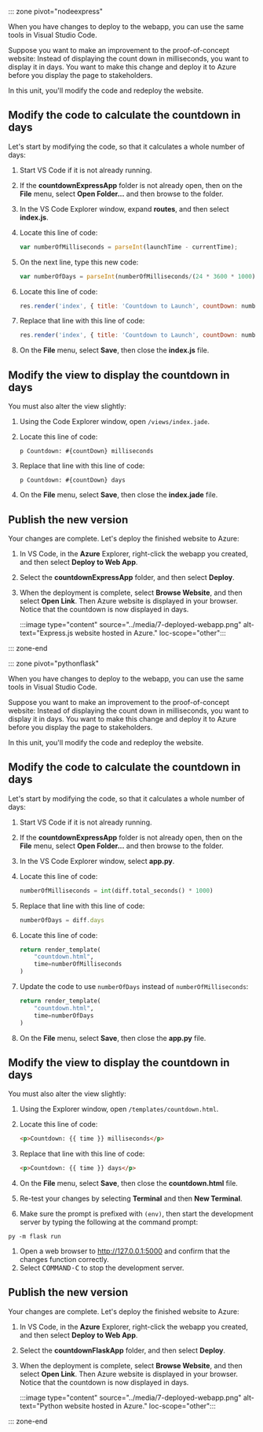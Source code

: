 ::: zone pivot="nodeexpress"

When you have changes to deploy to the webapp, you can use the same tools in Visual Studio Code.

Suppose you want to make an improvement to the proof-of-concept website: Instead of displaying the count down in milliseconds, you want to display it in days. You want to make this change and deploy it to Azure before you display the page to stakeholders.

In this unit, you'll modify the code and redeploy the website.

## Modify the code to calculate the countdown in days

Let's start by modifying the code, so that it calculates a whole number of days:

1. Start VS Code if it is not already running. 
1. If the **countdownExpressApp** folder is not already open, then on the **File** menu, select **Open Folder...** and then browse to the folder. 
1. In the VS Code Explorer window, expand **routes**, and then select **index.js**. 
1. Locate this line of code:

    ```JavaScript
    var numberOfMilliseconds = parseInt(launchTime - currentTime);
    ```

1. On the next line, type this new code:

    ```JavaScript
    var numberOfDays = parseInt(numberOfMilliseconds/(24 * 3600 * 1000));
    ```

1. Locate this line of code:

    ```JavaScript
    res.render('index', { title: 'Countdown to Launch', countDown: numberOfMilliseconds });
    ```

1. Replace that line with this line of code:

    ```JavaScript
    res.render('index', { title: 'Countdown to Launch', countDown: numberOfDays });
    ```

1. On the **File** menu, select **Save**, then close the **index.js** file.

## Modify the view to display the countdown in days

You must also alter the view slightly:

1. Using the Code Explorer window, open `/views/index.jade`.

1. Locate this line of code:

    ```jade
    p Countdown: #{countDown} milliseconds
    ```

1. Replace that line with this line of code:

    ```jade
    p Countdown: #{countDown} days
    ```

1. On the **File** menu, select **Save**, then close the **index.jade** file.

## Publish the new version

Your changes are complete. Let's deploy the finished website to Azure:

1. In VS Code, in the **Azure** Explorer, right-click the webapp you created, and then select **Deploy to Web App**.
1. Select the **countdownExpressApp** folder, and then select **Deploy**.
1. When the deployment is complete, select **Browse Website**, and then select **Open Link**. Then Azure website is displayed in your browser. Notice that the countdown is now displayed in days.

    :::image type="content" source="../media/7-deployed-webapp.png" alt-text="Express.js website hosted in Azure." loc-scope="other":::

::: zone-end



























::: zone pivot="pythonflask"

When you have changes to deploy to the webapp, you can use the same tools in Visual Studio Code.

Suppose you want to make an improvement to the proof-of-concept website: Instead of displaying the count down in milliseconds, you want to display it in days. You want to make this change and deploy it to Azure before you display the page to stakeholders.

In this unit, you'll modify the code and redeploy the website.

## Modify the code to calculate the countdown in days

Let's start by modifying the code, so that it calculates a whole number of days:

1. Start VS Code if it is not already running. 
1. If the **countdownExpressApp** folder is not already open, then on the **File** menu, select **Open Folder...** and then browse to the folder. 
1. In the VS Code Explorer window, select **app.py**. 
1. Locate this line of code:

    ```python
    numberOfMilliseconds = int(diff.total_seconds() * 1000)
    ```
1. Replace that line with this line of code:

    ```JavaScript
    numberOfDays = diff.days
    ```

1. Locate this line of code:

    ```python
    return render_template(
        "countdown.html",
        time=numberOfMilliseconds
    )
    ```

1. Update the code to use `numberOfDays` instead of `numberOfMilliseconds`:

    ```python
    return render_template(
        "countdown.html",
        time=numberOfDays
    )
    ```

1. On the **File** menu, select **Save**, then close the **app.py** file.

## Modify the view to display the countdown in days

You must also alter the view slightly:

1. Using the Explorer window, open `/templates/countdown.html`.

1. Locate this line of code:

    ```html
    <p>Countdown: {{ time }} milliseconds</p>
    ```

1. Replace that line with this line of code:

    ```html
    <p>Countdown: {{ time }} days</p>
    ```

1. On the **File** menu, select **Save**, then close the **countdown.html** file.
1. Re-test your changes by selecting **Terminal** and then **New Terminal**.
1. Make sure the prompt is prefixed with `(env)`, then start the development server by typing the following at the command prompt:

```command
py -m flask run
```

1. Open a web browser to http://127.0.0.1:5000 and confirm that the changes function correctly.
1. Select <kbd>COMMAND-C</kbd> to stop the development server.

## Publish the new version

Your changes are complete. Let's deploy the finished website to Azure:

1. In VS Code, in the **Azure** Explorer, right-click the webapp you created, and then select **Deploy to Web App**.
1. Select the **countdownFlaskApp** folder, and then select **Deploy**.
1. When the deployment is complete, select **Browse Website**, and then select **Open Link**. Then Azure website is displayed in your browser. Notice that the countdown is now displayed in days.

    :::image type="content" source="../media/7-deployed-webapp.png" alt-text="Python website hosted in Azure." loc-scope="other":::

::: zone-end
